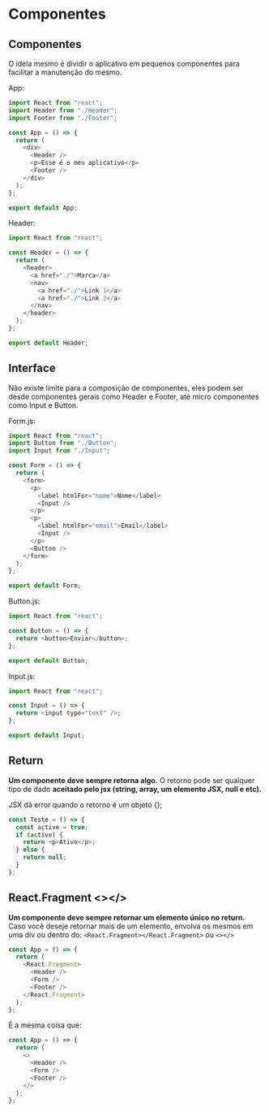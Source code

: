 # Componentes

## Componentes

O idela mesmo é dividir o aplicativo em pequenos componentes
para facilitar a manutenção do mesmo.

App:

```javascript
import React from "react";
import Header from "./Header";
import Footer from "./Footer";

const App = () => {
  return (
    <div>
      <Header />
      <p>Esse é o meu aplicativo</p>
      <Footer />
    </div>
  );
};

export default App;
```

Header:

```javascript
import React from "react";

const Header = () => {
  return (
    <header>
      <a href="./">Marca</a>
      <nav>
        <a href="./">Link 1</a>
        <a href="./">Link 2</a>
      </nav>
    </header>
  );
};

export default Header;
```

## Interface

Não existe limite para a composição de componentes,
eles podem ser desde componentes gerais como Header e Footer,
até micro componentes como Input e Button.

Form.js:

```javascript
import React from "react";
import Button from "./Button";
import Input from "./Input";

const Form = () => {
  return (
    <form>
      <p>
        <label htmlFor="nome">Nome</label>
        <Input />
      </p>
      <p>
        <label htmlFor="email">Email</label>
        <Input />
      </p>
      <Button />
    </form>
  );
};

export default Form;
```

Button.js:

```javascript
import React from "react";

const Button = () => {
  return <button>Enviar</button>;
};

export default Button;
```

Input.js:

```javascript
import React from "react";

const Input = () => {
  return <input type="text" />;
};

export default Input;
```

## Return

**Um componente deve sempre retorna algo.**
O retorno pode ser qualquer tipo de dado
**aceitado pelo jsx (string, array, um elemento JSX, null e etc).**

JSX dá error quando o retorno é um objeto {};

```javascript
const Teste = () => {
  const active = true;
  if (active) {
    return <p>Ativo</p>;
  } else {
    return null;
  }
};
```

## React.Fragment <></>

**Um componente deve sempre retornar um elemento único no return.**
Caso você deseje retornar mais de um elemento, envolva os
mesmos em uma div ou dentro do:
`<React.Fragment></React.Fragment>` ou `<></>`

```javascript
const App = () => {
  return (
    <React.Fragment>
      <Header />
      <Form />
      <Footer />
    </React.Fragment>
  );
};
```

É a mesma coisa que:

```javascript
const App = () => {
  return (
    <>
      <Header />
      <Form />
      <Footer />
    </>
  );
};
```
